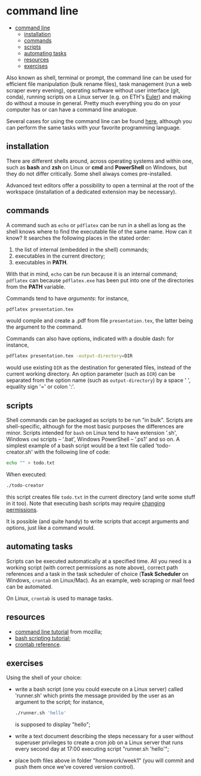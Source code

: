 # command line

- [command line](#command-line)
  - [installation](#installation)
  - [commands](#commands)
  - [scripts](#scripts)
  - [automating tasks](#automating-tasks)
  - [resources](#resources)
  - [exercises](#exercises)

Also known as shell, terminal or prompt, the command line can be used for efficient file manipulation (bulk rename files), task management (run a web scraper every evening), operating software without user interface (git, conda), running scripts on a Linux server (e.g. on ETH's [Euler](https://scicomp.ethz.ch/wiki/Scientific_computing_services)) and making do without a mouse in general. Pretty much everything you do on your computer has or can have a command line analogue.

Several cases for using the command line can be found [here](https://www.nature.com/articles/d41586-021-00263-0), although you can perform the same tasks with your favorite programming language.

## installation

There are different shells around, across operating systems and within one, such as **bash** and **zsh** on Linux or **cmd** and **PowerShell** on Windows, but they do not differ critically. Some shell always comes pre-installed.

Advanced text editors offer a possibility to open a terminal at the root of the workspace (installation of a dedicated extension may be necessary).

## commands

A command such as `echo` or `pdflatex` can be run in a shell as long as the shell knows where to find the executable file of the same name. How can it know? It searches the following places in the stated order:

1. the list of internal (embedded in the shell) commands;
2. executables in the current directory;
3. executables in **PATH**.

With that in mind, `echo` can be run because it is an internal command; `pdflatex` can because `pdflatex.exe` has been put into one of the directories from the **PATH** variable.

Commands tend to have *arguments*: for instance,

```bash
pdflatex presentation.tex
```

would compile and create a .pdf from file `presentation.tex`, the latter being the argument to the command.

Commands can also have options, indicated with a double dash: for instance,

```bash
pdflatex presentation.tex -output-directory=DIR
```

would use existing `DIR` as the destination for generated files, instead of the current working directory. An option parameter (such as `DIR`) can be separated from the option name (such as `output-directory`) by a space ' ', equality sign '=' or colon ':'.

## scripts

Shell commands can be packaged as scripts to be run "in bulk". Scripts are  shell-specific, although for the most basic purposes the differences are minor. Scripts intended for `bash` on Linux tend to have extension '.sh', Windows `cmd` scripts &ndash; '.bat', Windows PowerShell &ndash; '.ps1' and so on. A simplest example of a bash script would be a text file called 'todo-creator.sh' with the following line of code:

```bash
echo "" > todo.txt
```

When executed:

```bash
./todo-creator
```

this script creates file `todo.txt` in the current directory (and write some stuff in it too). Note that executing bash scripts may require [changing permissions](https://www.redhat.com/sysadmin/introduction-chmod).

It is possible (and quite handy) to write scripts that accept arguments and options, just like a command would.

## automating tasks

Scripts can be executed automatically at a specified time. All you need is a working script (with correct permissions as note above), correct path references and a task in the task scheduler of choice (**Task Scheduler** on Windows, `crontab` on Linux/Mac). As an example, web scraping or mail feed can be automated.

On Linux, `crontab` is used to manage tasks.

## resources

- [command line tutorial](https://developer.mozilla.org/en-US/docs/Learn/Tools_and_testing/Understanding_client-side_tools/Command_line) from mozilla;
- [bash scripting tutorial](https://linuxconfig.org/bash-scripting-tutorial-for-beginners);
- [crontab reference](https://www.tutorialspoint.com/unix_commands/crontab.htm).

## exercises

Using the shell of your choice:

- write a bash script (one you could execute on a Linux server) called 'runner.sh' which prints the message provided by the user as an argument to the script; for instance,

  ```bash
  ./runner.sh 'hello'
  ```

  is supposed to display "hello";  
- write a text document describing the steps necessary for a user without superuser privileges to create a cron job on a Linux server that runs every second day at 17:00 executing script "runner.sh 'hello'";
- place both files above in folder "homework/week1" (you will commit and push them once we've covered version control).

